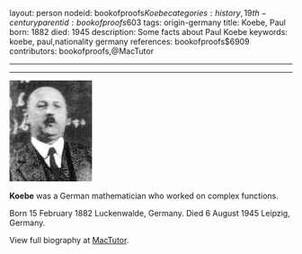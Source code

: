 layout: person
nodeid: bookofproofs$Koebe
categories: history,19th-century
parentid: bookofproofs$603
tags: origin-germany
title: Koebe, Paul
born: 1882
died: 1945
description: Some facts about Paul Koebe
keywords: koebe, paul,nationality germany
references: bookofproofs$6909
contributors: bookofproofs,@MacTutor

---


---

![Koebe.jpg](https://github.com/bookofproofs/bookofproofs.github.io/blob/main/_sources/_assets/images/portraits/Koebe.jpg?raw=true)

**Koebe** was a German mathematician who worked on complex functions.

Born 15 February 1882 Luckenwalde, Germany. Died 6 August 1945 Leipzig, Germany.


View full biography at [MacTutor](https://mathshistory.st-andrews.ac.uk/Biographies/Koebe/).